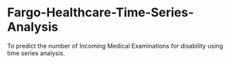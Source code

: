 # Fargo-Healthcare-Time-Series-Analysis
To predict the number of Incoming Medical Examinations for disability using time series analysis.
